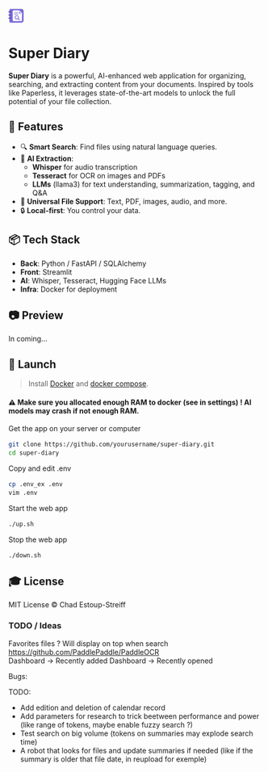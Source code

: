 <img src="front/assets/logo.png" alt="drawing" width="30"/>  

# Super Diary

**Super Diary** is a powerful, AI-enhanced web application for organizing, searching, and extracting content from your documents. Inspired by tools like Paperless, it leverages state-of-the-art models to unlock the full potential of your file collection.

## 🚀 Features

- 🔍 **Smart Search**: Find files using natural language queries.
- 🧠 **AI Extraction**:
  - **Whisper** for audio transcription
  - **Tesseract** for OCR on images and PDFs
  - **LLMs** (llama3) for text understanding, summarization, tagging, and Q&A
- 📂 **Universal File Support**: Text, PDF, images, audio, and more.
- 🔒 **Local-first**: You control your data.

## 📦 Tech Stack

- **Back**: Python / FastAPI / SQLAlchemy  
- **Front**: Streamlit  
- **AI**: Whisper, Tesseract, Hugging Face LLMs  
- **Infra**: Docker for deployment

## 📷 Preview  
In coming...

## 🚀 Launch

> Install [Docker](https://docs.docker.com/engine/install/) and [docker compose](https://docs.docker.com/compose/install/).  
#### ⚠️ Make sure you allocated enough RAM to docker (see in settings) ! AI models may crash if not enough RAM.  

Get the app on your server or computer
```bash
git clone https://github.com/yourusername/super-diary.git
cd super-diary
```

Copy and edit .env
```bash
cp .env_ex .env
vim .env
```

Start the web app
```bash
./up.sh
```

Stop the web app
```bash
./down.sh
```  

## 🎓 License

MIT License © Chad Estoup-Streiff


### TODO / Ideas
Favorites files ? Will display on top when search
https://github.com/PaddlePaddle/PaddleOCR  
Dashboard -> Recently added
Dashboard -> Recently opened

Bugs:  



TODO: 
- Add edition and deletion of calendar record
- Add parameters for research to trick beetween performance and power (like range of tokens, maybe enable fuzzy search ?)
- Test search on big volume (tokens on summaries may explode search time)
- A robot that looks for files and update summaries if needed (like if the summary is older that file date, in reupload for exemple)